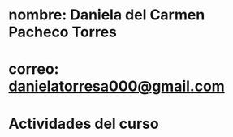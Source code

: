 # nombre: Daniela del Carmen Pacheco Torres

# correo: danielatorresa000@gmail.com


# Actividades del curso

